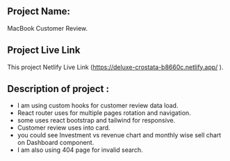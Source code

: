 ## Project Name: 

MacBook Customer Review.

## Project Live Link
This project Netlify Live Link (https://deluxe-crostata-b8660c.netlify.app/ ).

## Description of project : 
* I am using custom hooks for customer review data load.
* React router uses for multiple pages rotation and navigation.
* some uses react bootstrap and tailwind for responsive.
* Customer review uses into card.
* you could see Investment vs revenue chart and monthly wise sell chart on Dashboard component.
* I am also using 404 page for invalid search.
